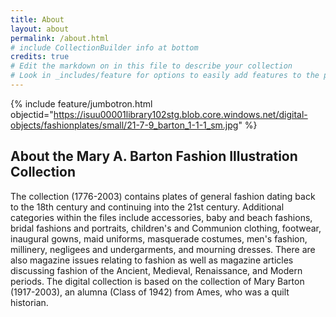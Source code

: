 ```yaml
---
title: About
layout: about
permalink: /about.html
# include CollectionBuilder info at bottom
credits: true
# Edit the markdown on in this file to describe your collection
# Look in _includes/feature for options to easily add features to the page
---
```


{% include feature/jumbotron.html objectid="https://isuu00001library102stg.blob.core.windows.net/digital-objects/fashionplates/small/21-7-9_barton_1-1-1_sm.jpg" %} 


## About the Mary A. Barton Fashion Illustration Collection

The collection (1776-2003) contains plates of general fashion dating back to the 18th century and continuing into the 21st century. Additional categories within the files include accessories, baby and beach fashions, bridal fashions and portraits, children's and Communion clothing, footwear, inaugural gowns, maid uniforms, masquerade costumes, men's fashion, millinery, negligees and undergarments, and mourning dresses. There are also magazine issues relating to fashion as well as magazine articles discussing fashion of the Ancient, Medieval, Renaissance, and Modern periods. The digital collection is based on the collection of Mary Barton (1917-2003), an alumna (Class of 1942) from Ames, who was a quilt historian.
